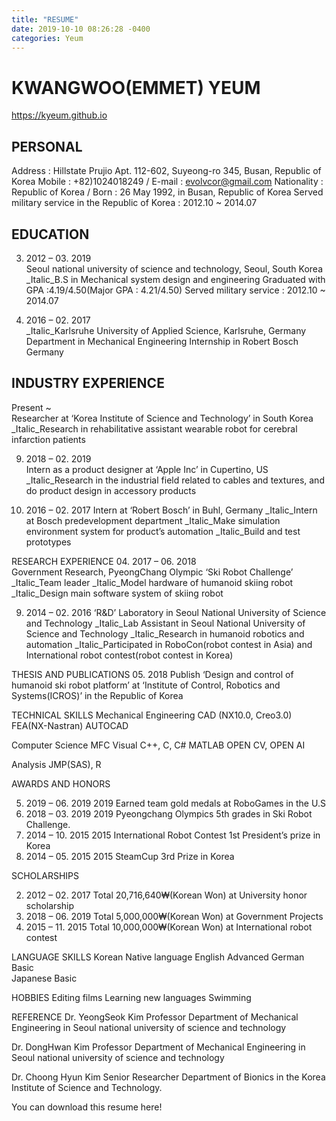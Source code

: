 ```yaml
---
title: "RESUME"
date: 2019-10-10 08:26:28 -0400
categories: Yeum
---
```


# KWANGWOO(EMMET) YEUM
https://kyeum.github.io

## PERSONAL 
Address : Hillstate Prujio Apt. 112-602, Suyeong-ro 345, Busan, Republic of Korea 
Mobile : +82)1024018249 / E-mail : evolvcor@gmail.com
Nationality : Republic of Korea / Born : 26 May 1992, in Busan, Republic of Korea
Served military service in the Republic of Korea : 2012.10 ~ 2014.07

## EDUCATION 
03. 2012 – 03. 2019 	
Seoul national university of science and technology, Seoul, South Korea 
_Italic_B.S in Mechanical system design and engineering 
Graduated with GPA :4.19/4.50(Major GPA : 4.21/4.50)
Served military service : 2012.10 ~ 2014.07

03. 2016 – 02. 2017 	
_Italic_Karlsruhe University of Applied Science, Karlsruhe, Germany 
Department in Mechanical Engineering
Internship in Robert Bosch Germany


## INDUSTRY EXPERIENCE 
Present ~	
Researcher at ‘Korea Institute of Science and Technology’ in South Korea
_Italic_Research in rehabilitative assistant wearable robot for cerebral infarction patients

09. 2018 – 02. 2019 	
Intern as a product designer at ‘Apple Inc’ in Cupertino, US
_Italic_Research in the industrial field related to cables and textures, and do product design in accessory products

10. 2016 – 02. 2017	
Intern at ‘Robert Bosch’ in Buhl, Germany
_Italic_Intern at Bosch predevelopment department
_Italic_Make simulation environment system for product’s automation
_Italic_Build and test prototypes


RESEARCH EXPERIENCE 
04. 2017 – 06. 2018 	
Government Research, PyeongChang Olympic ‘Ski Robot Challenge’ 
_Italic_Team leader
_Italic_Model hardware of humanoid skiing robot
_Italic_Design main software system of skiing robot

09. 2014 – 02. 2016	
‘R&D’ Laboratory in Seoul National University of Science and Technology 
_Italic_Lab Assistant in Seoul National University of Science and Technology
_Italic_Research in humanoid robotics and automation
_Italic_Participated in RoboCon(robot contest in Asia) and International robot contest(robot contest in Korea)

THESIS AND PUBLICATIONS
05. 2018 	Publish ‘Design and control of humanoid ski robot platform’ at ‘Institute of Control, Robotics and Systems(ICROS)’ in the Republic of Korea


TECHNICAL SKILLS 
Mechanical Engineering		CAD (NX10.0, Creo3.0)		FEA(NX-Nastran)
				AUTOCAD

Computer Science 			MFC Visual C++, C, C#		MATLAB
					OPEN CV, OPEN AI

Analysis				JMP(SAS), R

AWARDS AND HONORS

05. 2019 – 06. 2019		2019 Earned team gold medals at RoboGames in the U.S
05. 2018 – 03. 2019		2019 Pyeongchang Olympics 5th grades in Ski Robot Challenge.
12. 2014 – 10. 2015		2015 International Robot Contest 1st President’s prize in Korea
12. 2014 – 05. 2015		2015 SteamCup 3rd Prize in Korea

SCHOLARSHIPS

02. 2012 – 02. 2017		Total 20,716,640₩(Korean Won) at University honor scholarship
04. 2018 – 06. 2019		Total 5,000,000₩(Korean Won) at Government Projects
09. 2015 – 11. 2015		Total 10,000,000₩(Korean Won) at International robot contest


LANGUAGE SKILLS			Korean 	   			Native language	
				English       			Advanced 
				German      			Basic		
				Japanese    			Basic 

HOBBIES 			Editing films			Learning new languages
				Swimming	


REFERENCE
Dr. YeongSeok Kim
Professor
Department of Mechanical Engineering in Seoul national university of science and technology

Dr. DongHwan Kim
Professor
Department of Mechanical Engineering in Seoul national university of science and technology

Dr. Choong Hyun Kim
Senior Researcher
Department of Bionics in the Korea Institute of Science and Technology.


You can download this resume here!


